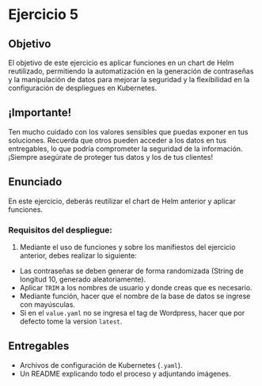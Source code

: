 # Ejercicio 5

## Objetivo

El objetivo de este ejercicio es aplicar funciones en un chart de Helm reutilizado, permitiendo la automatización en la generación de contraseñas y la manipulación de datos para mejorar la seguridad y la flexibilidad en la configuración de despliegues en Kubernetes.

## ¡Importante!

Ten mucho cuidado con los valores sensibles que puedas exponer en tus soluciones. Recuerda que otros pueden acceder a los datos en tus entregables, lo que podría comprometer la seguridad de la información. ¡Siempre asegúrate de proteger tus datos y los de tus clientes!

## Enunciado

En este ejercicio, deberás reutilizar el chart de Helm anterior y aplicar funciones.

### Requisitos del despliegue:

1. Mediante el uso de funciones y sobre los manifiestos del ejercicio anterior, debes realizar lo siguiente:

- Las contraseñas se deben generar de forma randomizada (String de longitud 10, generado aleatoriamente).
- Aplicar `TRIM` a los nombres de usuario y donde creas que es necesario.
- Mediante función, hacer que el nombre de la base de datos se ingrese con mayúsculas.
- Si en el `value.yaml` no se ingresa el tag de Wordpress, hacer que por defecto tome la version `latest`.

## Entregables

- Archivos de configuración de Kubernetes (`.yaml`).
- Un README explicando todo el proceso y adjuntando imágenes.